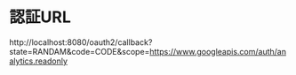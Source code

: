 # 認証URL
http://localhost:8080/oauth2/callback?state=RANDAM&code=CODE&scope=https://www.googleapis.com/auth/analytics.readonly
